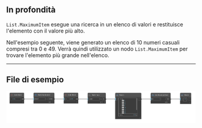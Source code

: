 ## In profondità
`List.MaximumItem` esegue una ricerca in un elenco di valori e restituisce l'elemento con il valore più alto.

Nell'esempio seguente, viene generato un elenco di 10 numeri casuali compresi tra 0 e 49. Verrà quindi utilizzato un nodo `List.MaximumItem` per trovare l'elemento più grande nell'elenco.
___
## File di esempio

![List.MaximumItem](./DSCore.List.MaximumItem_img.jpg)
